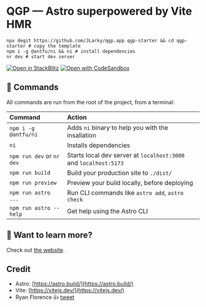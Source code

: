# QGP — Astro superpowered by Vite HMR

```
npx degit https://github.com/JLarky/qgp.app qgp-starter && cd qgp-starter # copy the template
npm i -g @antfu/ni && ni # install dependencies
nr dev # start dev server
```

[![Open in StackBlitz](https://developer.stackblitz.com/img/open_in_stackblitz.svg)](https://stackblitz.com/github/JLarky/qgp.app)
[![Open with CodeSandbox](https://assets.codesandbox.io/github/button-edit-lime.svg)](https://codesandbox.io/s/github/JLarky/qgp.app)

## 🧞 Commands

All commands are run from the root of the project, from a terminal:

| Command                   | Action                                                           |
| :------------------------ | :--------------------------------------------------------------- |
| `npm i -g @antfu/ni`      | Adds `ni` binary to help you with the insallation                |
| `ni`                      | Installs dependencies                                            |
| `npm run dev` or `nr dev` | Starts local dev server at `localhost:3000` and `localhost:5173` |
| `npm run build`           | Build your production site to `./dist/`                          |
| `npm run preview`         | Preview your build locally, before deploying                     |
| `npm run astro ...`       | Run CLI commands like `astro add`, `astro check`                 |
| `npm run astro --help`    | Get help using the Astro CLI                                     |

## 👀 Want to learn more?

Check out [the website](https://qgp.app/).

## Credit

- Astro: [https://astro.build/](https://astro.build/)
- Vite: [https://vitejs.dev/](https://vitejs.dev/)
- Ryan Florence 👍 [tweet](https://twitter.com/JLarky/status/1618286589356171266)
